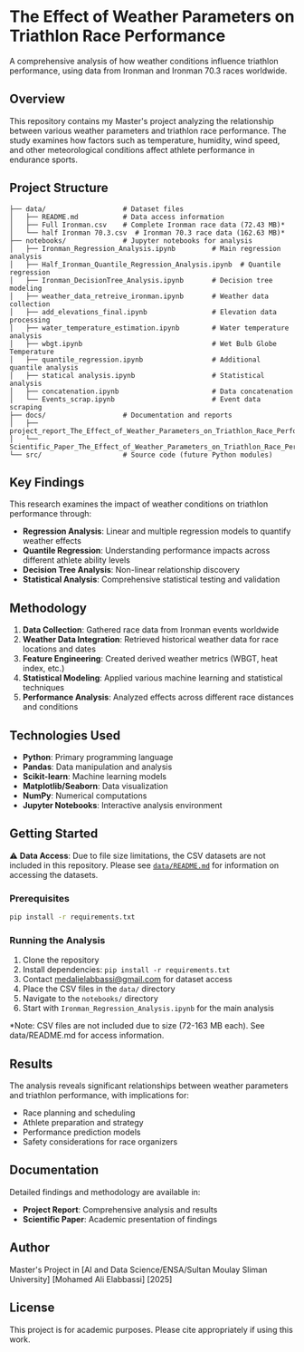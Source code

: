 # The Effect of Weather Parameters on Triathlon Race Performance

A comprehensive analysis of how weather conditions influence triathlon performance, using data from Ironman and Ironman 70.3 races worldwide.

## Overview

This repository contains my Master's project analyzing the relationship between various weather parameters and triathlon race performance. The study examines how factors such as temperature, humidity, wind speed, and other meteorological conditions affect athlete performance in endurance sports.

## Project Structure

```
├── data/                   # Dataset files
│   ├── README.md           # Data access information
│   ├── Full Ironman.csv    # Complete Ironman race data (72.43 MB)*
│   └── half Ironman 70.3.csv  # Ironman 70.3 race data (162.63 MB)*
├── notebooks/              # Jupyter notebooks for analysis
│   ├── Ironman_Regression_Analysis.ipynb         # Main regression analysis
│   ├── Half_Ironman_Quantile_Regression_Analysis.ipynb  # Quantile regression
│   ├── Ironman_DecisionTree_Analysis.ipynb       # Decision tree modeling
│   ├── weather_data_retreive_ironman.ipynb       # Weather data collection
│   ├── add_elevations_final.ipynb                # Elevation data processing
│   ├── water_temperature_estimation.ipynb        # Water temperature analysis
│   ├── wbgt.ipynb                                # Wet Bulb Globe Temperature
│   ├── quantile_regression.ipynb                 # Additional quantile analysis
│   ├── statical analysis.ipynb                   # Statistical analysis
│   ├── concatenation.ipynb                       # Data concatenation
│   └── Events_scrap.ipynb                        # Event data scraping
├── docs/                   # Documentation and reports
│   ├── project_report_The_Effect_of_Weather_Parameters_on_Triathlon_Race_Performance.docx
│   └── Scientific_Paper_The_Effect_of_Weather_Parameters_on_Triathlon_Race_Performance.docx
└── src/                    # Source code (future Python modules)
```

## Key Findings

This research examines the impact of weather conditions on triathlon performance through:

- **Regression Analysis**: Linear and multiple regression models to quantify weather effects
- **Quantile Regression**: Understanding performance impacts across different athlete ability levels
- **Decision Tree Analysis**: Non-linear relationship discovery
- **Statistical Analysis**: Comprehensive statistical testing and validation

## Methodology

1. **Data Collection**: Gathered race data from Ironman events worldwide
2. **Weather Data Integration**: Retrieved historical weather data for race locations and dates
3. **Feature Engineering**: Created derived weather metrics (WBGT, heat index, etc.)
4. **Statistical Modeling**: Applied various machine learning and statistical techniques
5. **Performance Analysis**: Analyzed effects across different race distances and conditions

## Technologies Used

- **Python**: Primary programming language
- **Pandas**: Data manipulation and analysis
- **Scikit-learn**: Machine learning models
- **Matplotlib/Seaborn**: Data visualization
- **NumPy**: Numerical computations
- **Jupyter Notebooks**: Interactive analysis environment

## Getting Started

⚠️ **Data Access**: Due to file size limitations, the CSV datasets are not included in this repository. Please see [`data/README.md`](data/README.md) for information on accessing the datasets.

### Prerequisites

```bash
pip install -r requirements.txt
```

### Running the Analysis

1. Clone the repository
2. Install dependencies: `pip install -r requirements.txt`
3. Contact [medalielabbassi@gmail.com](mailto:medalielabbassi@gmail.com) for dataset access
4. Place the CSV files in the `data/` directory
5. Navigate to the `notebooks/` directory
6. Start with `Ironman_Regression_Analysis.ipynb` for the main analysis

*Note: CSV files are not included due to size (72-163 MB each). See data/README.md for access information.

## Results

The analysis reveals significant relationships between weather parameters and triathlon performance, with implications for:
- Race planning and scheduling
- Athlete preparation and strategy
- Performance prediction models
- Safety considerations for race organizers

## Documentation

Detailed findings and methodology are available in:
- **Project Report**: Comprehensive analysis and results
- **Scientific Paper**: Academic presentation of findings

## Author

Master's Project in [AI and Data Science/ENSA/Sultan Moulay Sliman University]
[Mohamed Ali Elabbassi]
[2025]

## License

This project is for academic purposes. Please cite appropriately if using this work.
